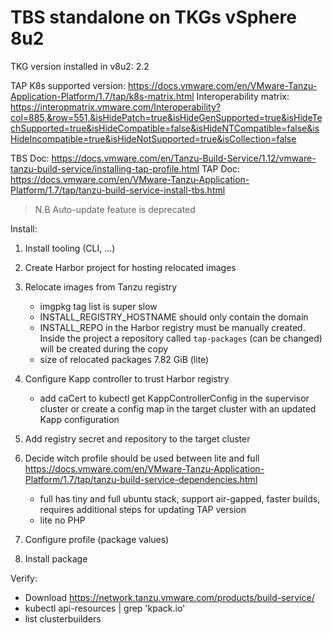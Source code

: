 # TBS standalone on TKGs vSphere 8u2

TKG version installed in v8u2: 2.2

TAP K8s supported version: https://docs.vmware.com/en/VMware-Tanzu-Application-Platform/1.7/tap/k8s-matrix.html
Interoperability matrix: https://interopmatrix.vmware.com/Interoperability?col=885,&row=551,&isHidePatch=true&isHideGenSupported=true&isHideTechSupported=true&isHideCompatible=false&isHideNTCompatible=false&isHideIncompatible=true&isHideNotSupported=true&isCollection=false

TBS Doc: https://docs.vmware.com/en/Tanzu-Build-Service/1.12/vmware-tanzu-build-service/installing-tap-profile.html
TAP Doc: https://docs.vmware.com/en/VMware-Tanzu-Application-Platform/1.7/tap/tanzu-build-service-install-tbs.html

> N.B Auto-update feature is deprecated

Install:

1. Install tooling (CLI, ...)
1. Create Harbor project for hosting relocated images
1. Relocate images from Tanzu registry


    * imgpkg tag list is super slow
    * INSTALL_REGISTRY_HOSTNAME should only contain the domain
    * INSTALL_REPO in the Harbor registry must be manually created. Inside the project a repository called `tap-packages` (can be changed) will be created during the copy
    * size of relocated packages 7.82 GiB (lite)

1. Configure Kapp controller to trust Harbor registry


    * add caCert to kubectl get KappControllerConfig in the supervisor cluster or create a config map in the target cluster with an updated Kapp configuration

1. Add registry secret and repository to the target cluster
1. Decide witch profile should be used between lite and full https://docs.vmware.com/en/VMware-Tanzu-Application-Platform/1.7/tap/tanzu-build-service-dependencies.html


    * full has tiny and full ubuntu stack, support air-gapped, faster builds, requires additional steps for updating TAP version
    * lite no PHP

1. Configure profile (package values)
1. Install package

Verify:

- Download https://network.tanzu.vmware.com/products/build-service/
- kubectl api-resources | grep 'kpack.io'
- list clusterbuilders
